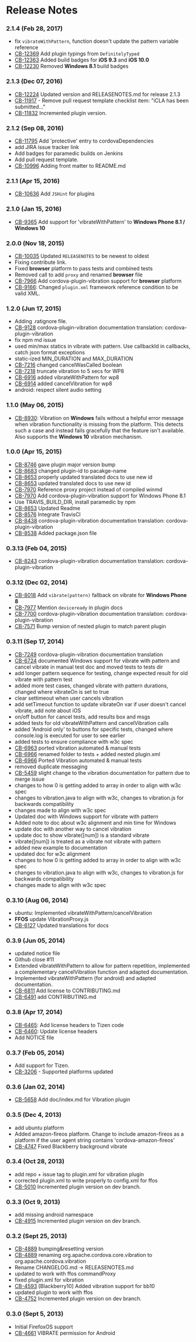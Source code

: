 <!--
#
# Licensed to the Apache Software Foundation (ASF) under one
# or more contributor license agreements.  See the NOTICE file
# distributed with this work for additional information
# regarding copyright ownership.  The ASF licenses this file
# to you under the Apache License, Version 2.0 (the
# "License"); you may not use this file except in compliance
# with the License.  You may obtain a copy of the License at
# 
# http://www.apache.org/licenses/LICENSE-2.0
# 
# Unless required by applicable law or agreed to in writing,
# software distributed under the License is distributed on an
# "AS IS" BASIS, WITHOUT WARRANTIES OR CONDITIONS OF ANY
#  KIND, either express or implied.  See the License for the
# specific language governing permissions and limitations
# under the License.
#
-->
# Release Notes

### 2.1.4 (Feb 28, 2017)
* fix `vibrateWithPattern`, function doesn't update the pattern variable reference
* [CB-12369](https://issues.apache.org/jira/browse/CB-12369) Add plugin typings from `DefinitelyTyped` 
* [CB-12363](https://issues.apache.org/jira/browse/CB-12363) Added build badges for **iOS 9.3** and **iOS 10.0** 
* [CB-12230](https://issues.apache.org/jira/browse/CB-12230) Removed **Windows 8.1** build badges

### 2.1.3 (Dec 07, 2016)
* [CB-12224](https://issues.apache.org/jira/browse/CB-12224) Updated version and RELEASENOTES.md for release 2.1.3
* [CB-11917](https://issues.apache.org/jira/browse/CB-11917) - Remove pull request template checklist item: "iCLA has been submitted…"
* [CB-11832](https://issues.apache.org/jira/browse/CB-11832) Incremented plugin version.

### 2.1.2 (Sep 08, 2016)
* [CB-11795](https://issues.apache.org/jira/browse/CB-11795) Add 'protective' entry to cordovaDependencies
* add JIRA issue tracker link
* Add badges for paramedic builds on Jenkins
* Add pull request template.
* [CB-10996](https://issues.apache.org/jira/browse/CB-10996) Adding front matter to README.md

### 2.1.1 (Apr 15, 2016)
* [CB-10636](https://issues.apache.org/jira/browse/CB-10636) Add `JSHint` for plugins

### 2.1.0 (Jan 15, 2016)
* [CB-9365](https://issues.apache.org/jira/browse/CB-9365) Add support for 'vibrateWithPattern' to **Windows Phone 8.1 / Windows 10**

### 2.0.0 (Nov 18, 2015)
* [CB-10035](https://issues.apache.org/jira/browse/CB-10035) Updated `RELEASENOTES` to be newest to oldest
* Fixing contribute link.
* Fixed **browser** platform to pass tests and combined tests
* Removed call to add `proxy` and renamed **browser** file
* [CB-7966](https://issues.apache.org/jira/browse/CB-7966) Add cordova-plugin-vibration support for **browser** platform
* [CB-9166](https://issues.apache.org/jira/browse/CB-9166): Changed `plugin.xml` framework reference condition to be valid XML.

### 1.2.0 (Jun 17, 2015)
* Adding .ratignore file.
* [CB-9128](https://issues.apache.org/jira/browse/CB-9128) cordova-plugin-vibration documentation translation: cordova-plugin-vibration
* fix npm md issue
* used min/max statics in vibrate with pattern. Use callbackId in callbacks, catch json format exceptions
* static-ized MIN_DURATION and MAX_DURATION
* [CB-7216](https://issues.apache.org/jira/browse/CB-7216) changed cancelWasCalled boolean
* [CB-7218](https://issues.apache.org/jira/browse/CB-7218) truncate vibration to 5 secs for WP8
* [CB-6916](https://issues.apache.org/jira/browse/CB-6916) added vibrateWithPattern for wp8
* [CB-6914](https://issues.apache.org/jira/browse/CB-6914) added cancelVibration for wp8
* android: respect silent audio setting

### 1.1.0 (May 06, 2015)
* [CB-8930](https://issues.apache.org/jira/browse/CB-8930): Vibration on **Windows** fails without a helpful error message when vibration functionality is missing from the platform.  This detects such a case and instead fails gracefully that the feature isn't available.  Also supports the **Windows 10** vibration mechanism.

### 1.0.0 (Apr 15, 2015)
* [CB-8746](https://issues.apache.org/jira/browse/CB-8746) gave plugin major version bump
* [CB-8683](https://issues.apache.org/jira/browse/CB-8683) changed plugin-id to pacakge-name
* [CB-8653](https://issues.apache.org/jira/browse/CB-8653) properly updated translated docs to use new id
* [CB-8653](https://issues.apache.org/jira/browse/CB-8653) updated translated docs to use new id
* [CB-7970](https://issues.apache.org/jira/browse/CB-7970) Reference proxy project instead of compiled winmd
* [CB-7970](https://issues.apache.org/jira/browse/CB-7970) Add cordova-plugin-vibration support for Windows Phone 8.1
* Use TRAVIS_BUILD_DIR, install paramedic by npm
* [CB-8653](https://issues.apache.org/jira/browse/CB-8653) Updated Readme
* [CB-8576](https://issues.apache.org/jira/browse/CB-8576) Integrate TravisCI
* [CB-8438](https://issues.apache.org/jira/browse/CB-8438) cordova-plugin-vibration documentation translation: cordova-plugin-vibration
* [CB-8538](https://issues.apache.org/jira/browse/CB-8538) Added package.json file

### 0.3.13 (Feb 04, 2015)
* [CB-8243](https://issues.apache.org/jira/browse/CB-8243) cordova-plugin-vibration documentation translation: cordova-plugin-vibration

### 0.3.12 (Dec 02, 2014)
* [CB-8018](https://issues.apache.org/jira/browse/CB-8018) Add `vibrate(pattern)` fallback on vibrate for **Windows Phone 8**
* [CB-7977](https://issues.apache.org/jira/browse/CB-7977) Mention `deviceready` in plugin docs
* [CB-7700](https://issues.apache.org/jira/browse/CB-7700) cordova-plugin-vibration documentation translation: cordova-plugin-vibration
* [CB-7571](https://issues.apache.org/jira/browse/CB-7571) Bump version of nested plugin to match parent plugin

### 0.3.11 (Sep 17, 2014)
* [CB-7249](https://issues.apache.org/jira/browse/CB-7249) cordova-plugin-vibration documentation translation
* [CB-6724](https://issues.apache.org/jira/browse/CB-6724) documented Windows support for vibrate with pattern and cancel vibrate in manual test doc and moved tests to tests dir
* add longer pattern sequence for testing, change expected result for old vibrate with pattern test
* added more test cases, changed vibrate with pattern durations, changed where vibrateOn is set to true
* clear settimeout when user cancels vibration
* add setTimeout function to update vibrateOn var if user doesn't cancel vibrate, add note about iOS
* on/off button for cancel tests, add results box and msgs
* added tests for old vibrateWithPattern and cancelVibration calls
* added 'Android only' to buttons for specific tests, changed where console.log is executed for user to see earlier
* added tests to ensure compliance with w3c spec
* [CB-6963](https://issues.apache.org/jira/browse/CB-6963) ported vibration automated & manual tests
* [CB-6966](https://issues.apache.org/jira/browse/CB-6966) renamed folder to tests + added nested plugin.xml
* [CB-6966](https://issues.apache.org/jira/browse/CB-6966) Ported Vibration automated & manual tests
* removed duplicate messaging
* [CB-5459](https://issues.apache.org/jira/browse/CB-5459) slight change to the vibration documentation for pattern due to merge issue
* changes to how 0 is getting added to array in order to align with w3c spec
* changes to vibration.java to align with w3c, changes to vibration.js for backwards compatibility
* changes made to align with w3c spec
* Updated doc with Windows support for vibrate with pattern
* Added note to doc about w3c alignment and min time for Windows
* update doc with another way to cancel vibration
* update doc to show vibrate([num]) is a standard vibrate
* vibrate([num]) is treated as a vibrate not vibrate with pattern
* added new example to documentation
* updated doc for w3c alignment
* changes to how 0 is getting added to array in order to align with w3c spec
* changes to vibration.java to align with w3c, changes to vibration.js for backwards compatibility
* changes made to align with w3c spec

### 0.3.10 (Aug 06, 2014)
* ubuntu: Implemented vibrateWithPattern/cancelVibration
* **FFOS** update VibrationProxy.js
* [CB-6127](https://issues.apache.org/jira/browse/CB-6127) Updated translations for docs

### 0.3.9 (Jun 05, 2014)
* updated notice file
* Github close #11
* Extended vibrateWithPattern to allow for pattern repetition, implemented a complementary cancelVibration function and adapted documentation.
* Implemented vibrateWithPattern (for android) and adapted documentation.
* [CB-6811](https://issues.apache.org/jira/browse/CB-6811) Add license to CONTRIBUTING.md
* [CB-6491](https://issues.apache.org/jira/browse/CB-6491) add CONTRIBUTING.md

### 0.3.8 (Apr 17, 2014)
* [CB-6465](https://issues.apache.org/jira/browse/CB-6465): Add license headers to Tizen code
* [CB-6460](https://issues.apache.org/jira/browse/CB-6460): Update license headers
* Add NOTICE file

### 0.3.7 (Feb 05, 2014)
* Add support for Tizen.
* [CB-3206](https://issues.apache.org/jira/browse/CB-3206) - Supported platforms updated

### 0.3.6 (Jan 02, 2014)
* [CB-5658](https://issues.apache.org/jira/browse/CB-5658) Add doc/index.md for Vibration plugin

### 0.3.5 (Dec 4, 2013)
* add ubuntu platform
* Added amazon-fireos platform. Change to include amazon-fireos as a platform if the user agent string contains 'cordova-amazon-fireos'
* [CB-4747](https://issues.apache.org/jira/browse/CB-4747) Fixed Blackberry background vibrate

### 0.3.4 (Oct 28, 2013)
* add repo + issue tag to plugin.xml for vibration plugin
* corrected plugin.xml to write properly to config.xml for ffos
* [CB-5010](https://issues.apache.org/jira/browse/CB-5010) Incremented plugin version on dev branch.

### 0.3.3 (Oct 9, 2013)
* add missing android namespace
* [CB-4915](https://issues.apache.org/jira/browse/CB-4915) Incremented plugin version on dev branch.

### 0.3.2 (Sept 25, 2013)
* [CB-4889](https://issues.apache.org/jira/browse/CB-4889) bumping&resetting version
* [CB-4889](https://issues.apache.org/jira/browse/CB-4889) renaming org.apache.cordova.core.vibration to org.apache.cordova.vibration
* Rename CHANGELOG.md -> RELEASENOTES.md
* updated to work with ffos commandProxy
* fixed plugin.xml for vibration
* [CB-4593](https://issues.apache.org/jira/browse/CB-4593) [Blackberry10] Added vibration support for bb10
* updated plugin to work with ffos
* [CB-4752](https://issues.apache.org/jira/browse/CB-4752) Incremented plugin version on dev branch.

### 0.3.0 (Sept 5, 2013)
* Initial FirefoxOS support
* [CB-4661](https://issues.apache.org/jira/browse/CB-4661) VIBRATE permission for Android
